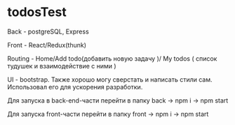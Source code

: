 # todosTest


Back - postgreSQL, Express




Front - React/Redux(thunk)


Routing - Home/Add todo(добавить новую задачу )/ My todos ( список тудушек и взаимодействие с ними )

UI - bootstrap. Также хорошо могу сверстать и написать стили сам. Использовал его для ускорения разработки.

Для запуска в back-end-части перейти в папку back -> npm i -> npm start

Для запуска front-части перейти в папку front -> npm i -> npm start

